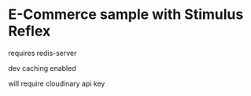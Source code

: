 # E-Commerce sample with Stimulus Reflex

requires redis-server

dev caching enabled

will require cloudinary api key
